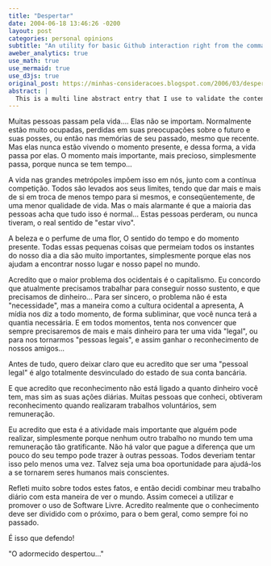 ```yaml
---
title: "Despertar"
date: 2004-06-18 13:46:26 -0200
layout: post
categories: personal opinions
subtitle: "An utility for basic Github interaction right from the command line"
aweber_analytics: true
use_math: true
use_mermaid: true
use_d3js: true
original_post: https://minhas-consideracoes.blogspot.com/2006/03/despertar.html
abstract: |
  This is a multi line abstract entry that I use to validate the content on this page, and make it clear that this is a simple text. We need to test for **simple markdown** usage and *compliance*.
---
```

Muitas pessoas passam pela vida.... Elas não se importam. Normalmente estão muito ocupadas, perdidas em suas preocupações sobre o futuro e suas posses, ou então nas memórias de seu passado, mesmo que recente. Mas elas nunca estão vivendo o momento presente, e dessa forma, a vida passa por elas. O momento mais importante, mais precioso, simplesmente passa, porque nunca se tem tempo...<!--more-->

A vida nas grandes metrópoles impõem isso em nós, junto com a contínua competição. Todos são levados aos seus limites, tendo que dar mais e mais de si em troca de menos tempo para si mesmos, e conseqüentemente, de uma menor qualidade de vida. Mas o mais alarmante é que a maioria das pessoas acha que tudo isso é normal... Estas pessoas perderam, ou nunca tiveram, o real sentido de "estar vivo".

A beleza e o perfume de uma flor, O sentido do tempo e do momento presente. Todas essas pequenas coisas que permeiam todos os instantes do nosso dia a dia são muito importantes, simplesmente porque elas nos ajudam a encontrar nosso lugar e nosso papel no mundo.

Acredito que o maior problema dos ocidentais é o capitalismo. Eu concordo que atualmente precisamos trabalhar para conseguir nosso sustento, e que precisamos de dinheiro... Para ser sincero, o problema não é esta "necessidade", mas a maneira como a cultura ocidental a apresenta, A mídia nos diz a todo momento, de forma subliminar, que você nunca terá a quantia necessária. E em todos momentos, tenta nos convencer que sempre precisaremos de mais e mais dinheiro para ter uma vida "legal", ou para nos tornarmos "pessoas legais", e assim ganhar o reconhecimento de nossos amigos...

Antes de tudo, quero deixar claro que eu acredito que ser uma "pessoal legal" é algo totalmente desvinculado do estado de sua conta bancária.

E que acredito que reconhecimento não está ligado a quanto dinheiro você tem, mas sim as suas ações diárias. Muitas pessoas que conheci, obtiveram reconhecimento quando realizaram trabalhos voluntários, sem remuneração.

Eu acredito que esta é a atividade mais importante que alguém pode realizar, simplesmente porque nenhum outro trabalho no mundo tem uma remuneração tão gratificante. Não há valor que pague a diferença que um pouco do seu tempo pode trazer à outras pessoas. Todos deveriam tentar isso pelo menos uma vez. Talvez seja uma boa oportunidade para ajudá-los a se tornarem seres humanos mais conscientes.

Refleti muito sobre todos estes fatos, e então decidi combinar meu trabalho diário com esta maneira de ver o mundo. Assim comecei a utilizar e promover o uso de Software Livre. Acredito realmente que o conhecimento deve ser dividido com o próximo, para o bem geral, como sempre foi no passado.

É isso que defendo!

"O adormecido despertou..."
